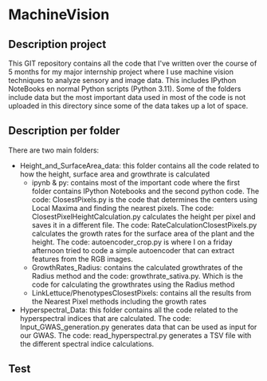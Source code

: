# MachineVision

## Description project
This GIT repository contains all the code that I've written over the course of 5 months for my major internship project where I use machine vision techniques to analyze sensory and image data. This includes IPython NoteBooks en normal Python scripts (Python 3.11). Some of the folders include data but the most important data used in most of the code is not uploaded in this directory since some of the data takes up a lot of space. 

## Description per folder
There are two main folders: 
- Height_and_SurfaceArea_data: this folder contains all the code related to how the height, surface area and growthrate is calculated
  - ipynb & py: contains most of the important code where the first folder contains IPython Notebooks and the second python code. The code: ClosestPixels.py is the code that determines the centers using Local Maxima and finding the nearest pixels. The code: ClosestPixelHeightCalculation.py calculates the height per pixel and saves it in a different file. The code: RateCalculationClosestPixels.py calculates the growth rates for the surface area of the plant and the height. The code: autoencoder_crop.py is where I on a friday afternoon tried to code a simple autoencoder that can extract features from the RGB images. 
  - GrowthRates_Radius: contains the calculated growthrates of the Radius method and the code: growthrate_sativa.py. Which is the code for calculating the growthrates using the Radius method
  - LinkLettuce/PhenotypesClosestPixels: contains all the results from the Nearest Pixel methods including the growth rates
- Hyperspectral_Data: this folder contains all the code related to the hyperspectral indices that are calculated. The code: Input_GWAS_generation.py generates data that can be used as input for our GWAS. The code: read_hyperspectral.py generates a TSV file with the different spectral indice calculations. 

## Test
